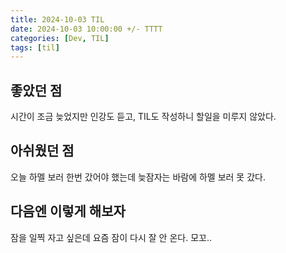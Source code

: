 ```yaml
---
title: 2024-10-03 TIL
date: 2024-10-03 10:00:00 +/- TTTT
categories: [Dev, TIL]
tags: [til]
---
```


## 좋았던 점

시간이 조금 늦었지만 인강도 듣고, TIL도 작성하니 할일을 미루지 않았다.

## 아쉬웠던 점

오늘 하멜 보러 한번 갔어야 했는데 늦잠자는 바람에 하멜 보러 못 갔다.

## 다음엔 이렇게 해보자

잠을 일찍 자고 싶은데 요즘 잠이 다시 잘 안 온다. 모꼬..
